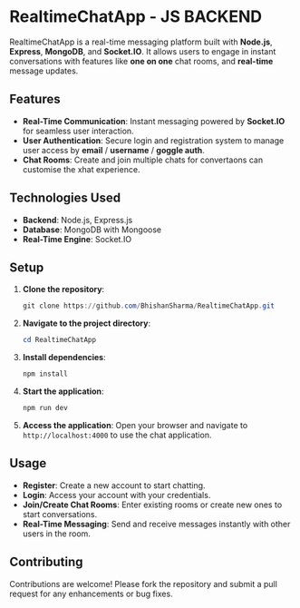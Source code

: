 # RealtimeChatApp - **JS BACKEND**
RealtimeChatApp is a real-time messaging platform built with **Node.js**, **Express**, **MongoDB**, and **Socket.IO**. It allows users to engage in instant conversations with features like **one on one** chat rooms, and **real-time** message updates.

## Features
- **Real-Time Communication**: Instant messaging powered by **Socket.IO** for seamless user interaction.
- **User Authentication**: Secure login and registration system to manage user access by **email** / **username** / **goggle auth**.
- **Chat Rooms**: Create and join multiple chats for convertaons can customise the xhat experience.

## Technologies Used
- **Backend**: Node.js, Express.js
- **Database**: MongoDB with Mongoose
- **Real-Time Engine**: Socket.IO

## Setup
1. **Clone the repository**:
   ```powershell
   git clone https://github.com/BhishanSharma/RealtimeChatApp.git
   ```

2. **Navigate to the project directory**:
   ```powershell
   cd RealtimeChatApp
   ```

3. **Install dependencies**:
   ```powershell
   npm install
   ```

4. **Start the application**:
   ```powershell
   npm run dev
   ```

5. **Access the application**:
   Open your browser and navigate to `http://localhost:4000` to use the chat application.

## Usage
- **Register**: Create a new account to start chatting.
- **Login**: Access your account with your credentials.
- **Join/Create Chat Rooms**: Enter existing rooms or create new ones to start conversations.
- **Real-Time Messaging**: Send and receive messages instantly with other users in the room.

## Contributing
Contributions are welcome! Please fork the repository and submit a pull request for any enhancements or bug fixes.